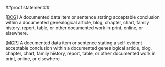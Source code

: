 ##proof statement##

\[[BCG](SOURCES.md#BCG)\] A documented data item or sentence stating  acceptable conclusion within a documented genealogical article, blog, chapter, chart, family history, report, table, or other documented work in print, online, or elsewhere.

\[[MGP](SOURCES.md#MGP)\] A documented data item or sentence stating a self-evident acceptable conclusion within a documented genealogical article, blog, chapter, chart, family history, report, table, or other documented work in print, online, or elsewhere.

